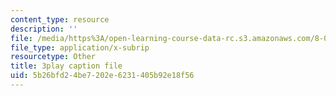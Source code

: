 ```yaml
---
content_type: resource
description: ''
file: /media/https%3A/open-learning-course-data-rc.s3.amazonaws.com/8-01sc-classical-mechanics-fall-2016/5b26bfd24be7202e6231405b92e18f56_lufK0UlJ7aE.srt
file_type: application/x-subrip
resourcetype: Other
title: 3play caption file
uid: 5b26bfd2-4be7-202e-6231-405b92e18f56
---
```

